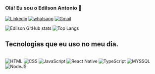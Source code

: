 ### Olá! Eu sou o Edilson Antonio 👋

[![Linkedin](https://img.shields.io/badge/LinkedIn-0077B5?style=for-the-badge&logo=linkedin&logoColor=white)](https://www.linkedin.com/in/edilson-antonio-a16824145/)
[![whatsapp](https://img.shields.io/badge/WhatsApp-25D366?style=for-the-badge&logo=whatsapp&logoColor=white)](https://wa.me/5581996001833)
[![Gmail](https://img.shields.io/badge/Gmail-D14836?style=for-the-badge&logo=gmail&logoColor=white)](mailto:edilsonantonio0@gmail.com)



![Edilson GitHub stats](https://github-readme-stats.vercel.app/api?username=Edilson-Silva-Developer&show_icons=true&theme=dracula)
![Top Langs](https://github-readme-stats.vercel.app/api/top-langs/?username=Edilson-Silva-Developer&layout=compact)


## Tecnologias que eu uso no meu dia.

<div style="display: inline_block"><br/>
<img align="" alt="HTML" src="https://img.shields.io/badge/html5-%23E34F26.svg?style=for-the-badge&logo=html5&logoColor=white"/>
<img align="" alt="CSS" src="https://img.shields.io/badge/css3-%231572B6.svg?style=for-the-badge&logo=css3&logoColor=white"/>
<img align="" alt="JavaScript" src="https://img.shields.io/badge/JavaScript-F7DF1E?style=for-the-badge&logo=javascript&logoColor=black"/>
<img align="" alt="React Native" src="https://img.shields.io/badge/React_Native-20232A?style=for-the-badge&logo=react&logoColor=61DAFB"/>
<img align="" alt="TypeScript" src="https://img.shields.io/badge/TypeScript-007ACC?style=for-the-badge&logo=typescript&logoColor=white"/>
<img align="" alt="MYSSQL" src="https://img.shields.io/badge/MySQL-00000F?style=for-the-badge&logo=mysql&logoColor=white"/>
<img align="" alt="NodeJS" src="https://img.shields.io/badge/Node.js-43853D?style=for-the-badge&logo=node.js&logoColor=white"/>

</div>
